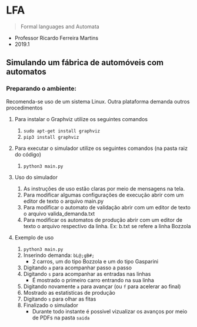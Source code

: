 # LFA
> Formal languages and Automata

- Professor Ricardo Ferreira Martins
- 2019.1

## Simulando um fábrica de automóveis com automatos

### Preparando o ambiente:

Recomenda-se uso de um sistema Linux. Outra plataforma demanda outros procedimentos

1. Para instalar o Graphviz utilize os seguintes comandos
    1. `sudo apt-get install graphviz`
    2. `pip3 install graphviz`
        
2. Para executar o simulador utilize os seguintes comandos (na pasta raiz do código)
    1. `python3 main.py`

3. Uso do simulador
    1. As instruções de uso estão claras por meio de mensagens na tela.
    2. Para modificar algumas configurações de execução
        abrir com um editor de texto o arquivo main.py
    3. Para modificar o automato de validação
        abrir com um editor de texto o arquivo valida_demanda.txt
    4. Para modificar os automatos de produção
        abrir com um editor de texto o arquivo respectivo da linha.
        Ex: b.txt se refere a linha Bozzola
        
4. Exemplo de uso
    1. `python3 main.py`
    2. Inserindo demanda: `bL@;gB#;`
        * 2 carros, um do tipo Bozzola e um do tipo Gasparini
    3. Digitando `a` para acompanhar passo a passo
    4. Digitando `s` para acompanhar as entradas nas linhas
        * É mostrado o primeiro carro entrando na sua linha
    5. Digitando novamente `a` para avançar (ou `f` para acelerar ao final)
    6. Mostrado as estatisticas de produção
    7. Digitando `s` para olhar as fitas
    8. Finalizado o simulador
        * Durante todo instante é possivel vizualizar os avanços por meio de PDFs na pasta `saida`
